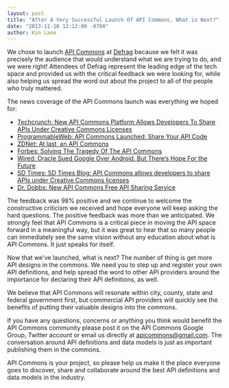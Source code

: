 ```yaml
---
layout: post
title: "After A Very Successful Launch Of API Commons, What is Next?"
date: "2013-11-10 12:12:00 -0700"
author: Kin Lane
---
```


We chose to launch [API Commons](http://apicommons.org) at [Defrag](http://defragcon.com/) because we felt it was precisely the audience that would understand what we are trying to do, and we were right! Attendees of Defrag represent the leading edge of the tech space and provided us with the critical feedback we were looking for, while also helping us spread the word out about the project to all of the people who truly mattered.

The news coverage of the API Commons launch was everything we hoped for:

* [Techcrunch: New API Commons Platform Allows Developers To Share APIs Under Creative Commons Licenses](http://techcrunch.com/2013/11/05/3scale-launches-api-commons-to-allow-developers-to-share-apis-under-creative-commons-licenses/)
* [ProgrammableWeb: API Commons Launched: Share Your API Code](http://blog.programmableweb.com/2013/11/05/api-commons-launched-share-your-api-code/)
* [ZDNet: At last, an API Commons](http://www.zdnet.com/at-last-an-api-commons-7000022849/)
* [Forbes: Solving The Tragedy Of The API Commons](http://www.forbes.com/sites/benkepes/2013/11/05/solving-the-tragedy-of-the-api-commons/)
* [Wired: Oracle Sued Google Over Android. But There’s Hope For the Future](http://www.wired.com/wiredenterprise/2013/11/api-commons/)
* [SD Times: SD Times Blog: API Commons allows developers to share APIs under Creative Commons licenses](http://sdt.bz/content/article.aspx?ArticleID=65331&page=1)
* [Dr. Dobbs: New API Commons Free API Sharing Service](http://www.drdobbs.com/tools/new-api-commons-free-api-sharing-service/240163742)

The feedback was 98% positive and we continue to welcome the constructive criticism we received and hope everyone will keep asking the hard questions. The positive feedback was more than we anticipated. We strongly feel that API Commons is a critical piece in moving the API space forward in a meaningful way, but it was great to hear that so many people can immediately see the same vision without any education about what is API Commons. It just speaks for itself.

Now that we've launched, what is next?  The number of thing is get more API designs in the commons. We need you to step up and register your own API definitions, and help spread the word to other API providers around the importance for declaring their API definitions, as well.

We believe that API Commons will resonate within city, county, state and federal government first, but commercial API providers will quickly see the benefits of putting their valuable designs into the commons. 

If you have any questions, concerns or anything you think would benefit the API Commons community please post it on the API Commons Google Group, Twitter account or email us directly at apicommons@gmail.com. The conversation around API definitions and data models is just as important publishing them in the commons.

API Commons is your project, so please help us make it the place everyone goes to discover, share and collaborate around the best API definitions and data models in the industry. 